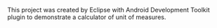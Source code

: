 This project was created by Eclipse with Android Development Toolkit plugin to demonstrate a calculator of unit of measures.